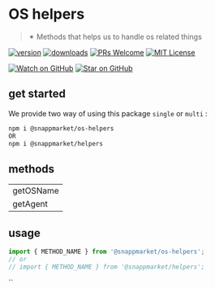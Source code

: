 # OS helpers
> ✴ Methods that helps us to handle os related things

[![version](https://img.shields.io/npm/v/@snappmarket/os-helpers.svg?style=flat-square)](https://www.npmjs.com/package/@snappmarket/os-helpers)
[![downloads](https://img.shields.io/npm/dm/@snappmarket/os-helpers.svg?style=flat-square)](http://www.npmtrends.com/@snappmarket/os-helpers)
[![PRs Welcome](https://img.shields.io/badge/PRs-welcome-brightgreen.svg?style=flat-square)](http://makeapullrequest.com)
[![MIT License](https://img.shields.io/npm/l/@snappmarket/os-helpers.svg?style=flat-square)](https://github.com/snappmarket/frontend-toolbox/tree/master/packages/useDidUpdateEffect/blob/master/LICENSE.md)

[![Watch on GitHub](https://img.shields.io/github/watchers/snappmarket/frontend-toolbox.svg?style=social)](https://github.com/snappmarket/frontend-toolbox/watchers)
[![Star on GitHub](https://img.shields.io/github/stars/snappmarket/frontend-toolbox.svg?style=social)](https://github.com/snappmarket/frontend-toolbox/stargazers)

## get started
We provide two way of using this package `single` or `multi` :
```bash
npm i @snappmarket/os-helpers
OR
npm i @snappmarket/helpers
```

## methods
|        |
| ------ |
| getOSName                                                 |
| getAgent                                                 |

## usage
```javascript
import { METHOD_NAME } from '@snappmarket/os-helpers';
// or
// import { METHOD_NAME } from '@snappmarket/helpers';
```
``
